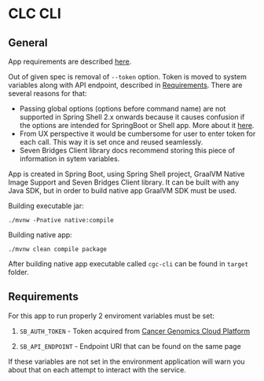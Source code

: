 <h1>CLC CLI</h1>
<h2>General</h2>

App requirements are described [here](Homework%20Java%20Developer%20role.pdf).

Out of given spec is removal of `--token` option. Token is moved to system variables along with API endpoint, 
described in [Requirements](#requirements). There are several reasons for that:

* Passing global options (options before command name) are not supported in Spring Shell 2.x onwards because it causes 
confusion if the options are intended for SpringBoot or Shell app. 
More about it [here](https://github.com/spring-projects/spring-shell/discussions/613).
* From UX perspective it would be cumbersome for user to enter token for each call. This way it is set once and reused seamlessly.
* Seven Bridges Client library docs recommend storing this piece of information in sytem variables.

App is created in Spring Boot, using Spring Shell project, GraalVM Native Image Support and Seven Bridges Client library.
It can be built with any Java SDK, but in order to build native app GraalVM SDK must be used.

Building executable jar:
```angular2html
./mvnw -Pnative native:compile 
```
Building native app:
```angular2html
./mvnw clean compile package
```
After building native app executable called `cgc-cli` can be found in `target` folder.
<h2 name="requirements">Requirements</h2>
For this app to run properly 2 enviroment variables must be set:  

1. `SB_AUTH_TOKEN` - Token acquired from [Cancer Genomics Cloud Platform](https://cgc.sbgenomics.com/developer/token)  

2. `SB_API_ENDPOINT` - Endpoint URI that can be found on the same page  

If these variables are not set in the environment application will warn you about that on each attempt to interact with the service.
